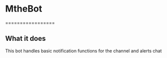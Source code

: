 # MtheBot
=================

## What it does

This bot handles basic notification functions for the channel and alerts chat
